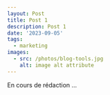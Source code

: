 ```yaml
---
layout: Post
title: Post 1
description: Post 1
date: '2023-09-05'
tags:
  - marketing
images:
  - src: /photos/blog-tools.jpg
    alt: image alt attribute
---
```


En cours de rédaction ...

